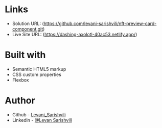 # Links

- Solution URL: (https://github.com/levani-sarishvili/nft-preview-card-component.git)
- Live Site URL: (https://dashing-axolotl-40ac53.netlify.app/)

# Built with

- Semantic HTML5 markup
- CSS custom properties
- Flexbox

# Author

- Github - [Levani_Sarishvili](https://github.com/levani-sarishvili)
- Linkedin - [@Levan Sarishvili](https://www.linkedin.com/in/levan-sarishvili-b87245b1/)
